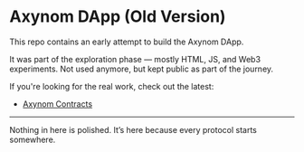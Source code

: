 # Axynom DApp (Old Version)

This repo contains an early attempt to build the Axynom DApp.

It was part of the exploration phase — mostly HTML, JS, and Web3 experiments. Not used anymore, but kept public as part of the journey.

If you're looking for the real work, check out the latest:
- [Axynom Contracts](https://github.com/0xGruv/axynom-testnet)

---

Nothing in here is polished. It’s here because every protocol starts somewhere.